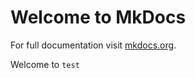 # Welcome to MkDocs

For full documentation visit [mkdocs.org](https://www.mkdocs.org).

Welcome to `test`